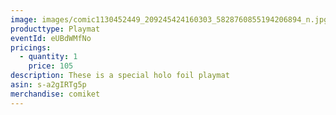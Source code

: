 ```yaml
---
image: images/comic1130452449_209245424160303_5828760855194206894_n.jpg
producttype: Playmat
eventId: eUBdWMfNo
pricings:
  - quantity: 1
    price: 105
description: These is a special holo foil playmat
asin: s-a2gIRTg5p
merchandise: comiket
---
```

